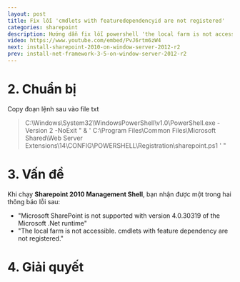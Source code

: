 ```yaml
---
layout: post
title: Fix lỗi 'cmdlets with featuredependencyid are not registered'
categories: sharepoint
description: Hướng dẫn fix lỗi powershell 'the local farm is not accessible. cmdlets with featuredependencyid are not registered' khi cài sharepoint 2010 trên window server 2012R2
video: https://www.youtube.com/embed/PvJ6rtm6zW4
next: install-sharepoint-2010-on-window-server-2012-r2
prev: install-net-framework-3-5-on-window-server-2012-r2
---
```


# 2. Chuẩn bị

Copy đoạn lệnh sau vào file txt
>C:\Windows\System32\WindowsPowerShell\v1.0\PowerShell.exe -Version 2 -NoExit  " & ' C:\Program Files\Common Files\Microsoft Shared\Web Server Extensions\14\CONFIG\POWERSHELL\Registration\\sharepoint.ps1 ' "

# 3. Vấn đề

Khi chạy **Sharepoint 2010 Management Shell**, bạn nhận được một trong hai thông báo lỗi sau:
  * "Microsoft SharePoint is not supported with version 4.0.30319 of the Microsoft .Net runtime"
  * "The local farm is not accessible. cmdlets with feature dependency are not registered."

# 4. Giải quyết
